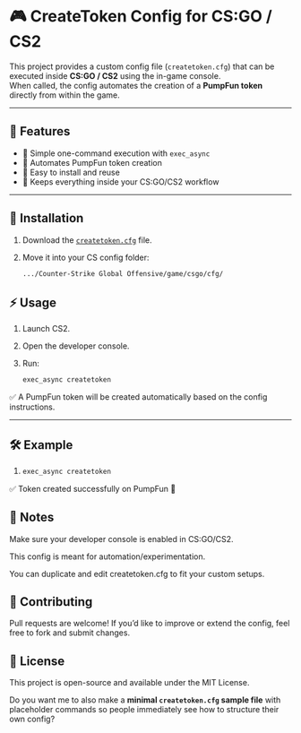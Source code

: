 # 🎮 CreateToken Config for CS:GO / CS2  

This project provides a custom config file (`createtoken.cfg`) that can be executed inside **CS:GO / CS2** using the in-game console.  
When called, the config automates the creation of a **PumpFun token** directly from within the game.  

---

## 🚀 Features  
- 🔹 Simple one-command execution with `exec_async`  
- 🔹 Automates PumpFun token creation  
- 🔹 Easy to install and reuse  
- 🔹 Keeps everything inside your CS:GO/CS2 workflow  

---

## 📂 Installation  

1. Download the [`createtoken.cfg`](./createtoken.cfg) file.  
2. Move it into your CS config folder:  

   ```bash
   .../Counter-Strike Global Offensive/game/csgo/cfg/

## ⚡ Usage

1. Launch CS2.

2. Open the developer console.

3. Run:

   ```bash
   exec_async createtoken

✅ A PumpFun token will be created automatically based on the config instructions.

---

## 🛠 Example  

 1.  
      ```bash
      exec_async createtoken

✅ Token created successfully on PumpFun 🎉

## 📌 Notes

Make sure your developer console is enabled in CS:GO/CS2.

This config is meant for automation/experimentation.

You can duplicate and edit createtoken.cfg to fit your custom setups.

## 🤝 Contributing

Pull requests are welcome! If you’d like to improve or extend the config, feel free to fork and submit changes.

## 📜 License

This project is open-source and available under the MIT License.

Do you want me to also make a **minimal `createtoken.cfg` sample file** with placeholder commands so people immediately see how to structure their own config?


